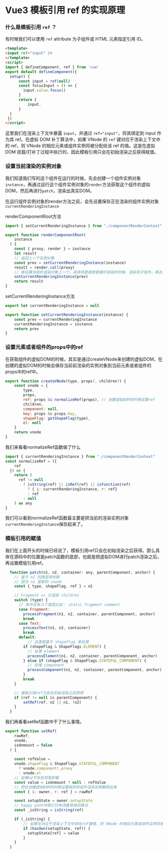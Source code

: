# Vue3 模板引用 ref 的实现原理

### 什么是模板引用 `ref` ？

有时候我们可以使用 `ref` attribute 为子组件或 HTML 元素指定引用 ID。

```html
<template>
<input ref="input" />
</template>
<script>
import { defineComponent, ref } from 'vue'
export default defineComponent({
  setup() {
      const input = ref(null)
      const focusInput = () => {
      	input.value.focus()
      }
      return {
          input,
      }
  }
 })
</script>
```

这里我们在渲染上下文中暴露 `input`，并通过 `ref="input"`，将其绑定到 input 作为其 ref。在虚拟 DOM 补丁算法中，如果 VNode 的 `ref` 键对应于渲染上下文中的 ref，则 VNode 的相应元素或组件实例将被分配给该 ref 的值。这是在虚拟 DOM 挂载/打补丁过程中执行的，因此模板引用只会在初始渲染之后获得赋值。

### 设置当前渲染的实例对象

我们知道我们写的这个组件在运行的时候，先会创建一个组件实例对象`instance`，再通过运行这个组件实例对象的`render`方法获取这个组件的虚拟DOM，然后再进行`patch`，渲染出真实DOM。

在运行组件实例对象的render方法之前，会先设置保存正在渲染的组件实例对象`currentRenderingInstance` 

renderComponentRoot方法

```javascript
import { setCurrentRenderingInstance } from "./componentRenderContext";

export function renderComponentRoot(
    instance
  ) {
    const { proxy, render } = instance
    let result
    // 返回上一个实例对象
    const prev = setCurrentRenderingInstance(instance)
    result = render.call(proxy)
    // 再设置当前的渲染对象上一个，具体场景是嵌套循环渲染的时候，渲染完子组件，再去渲染父组件
    setCurrentRenderingInstance(prev)
    return result
}
```

setCurrentRenderingInstance方法

```javascript
export let currentRenderingInstance = null

export function setCurrentRenderingInstance(instance) {
    const prev = currentRenderingInstance
    currentRenderingInstance = instance
    return prev
}
```

### 设置元素或者组件的props中的ref

在获取组件的虚拟DOM的时候，其实是通过createVNode来创建的虚拟DOM，在创建的虚拟DOM的时候会保存当前前渲染的实例对象到当前元素或者组件的props中的ref中。

```javascript
export function createVNode(type, props?, children?) {
    const vnode = {
        type,
        props,
        ref: props && normalizeRef(props), // 创建虚拟DOM的时候设置ref
        children,
        component: null,
        key: props && props.key,
        shapeFlag: getShapeFlag(type),
        el: null
    }
    return vnode
}
```

我们来看看normalizeRef函数做了什么

```javascript
import { currentRenderingInstance } from "./componentRenderContext"
const normalizeRef = ({
    ref
  }) => {
    return (
      ref != null
        ? isString(ref) || isRef(ref) || isFunction(ref)
          ? { i: currentRenderingInstance, r: ref}
          : ref
        : null
    ) as any
}
```

我们可以看到normalizeRef函数最主要是把当前的渲染实例对象`currentRenderingInstance`保存起来了。

### 模板引用的赋值

我们在上面开头的时候已经说了，模板引用ref只会在初始渲染之后获得。那么具体在源码中的位置是patch函数的底部，也就是把虚拟DOM进行patch渲染之后，再设置模版引用ref。

```javascript
  function patch(n1, n2, container: any, parentComponent, anchor) {
    // 基于 n2 的类型来判断
    // 因为 n2 是新的 vnode
    const { type, shapeFlag, ref } = n2

    // Fragment => 只渲染 children
    switch (type) {
      // 其中还有几个类型比如： static fragment comment
      case Fragment:
        processFragment(n1, n2, container, parentComponent, anchor)
        break
      case Text:
        processText(n1, n2, container)
        break
      default:
          // 这里就基于 shapeFlag 来处理
        if (shapeFlag & ShapeFlags.ELEMENT) {
          // 处理 element
          processElement(n1, n2, container, parentComponent, anchor)
        } else if (shapeFlag & ShapeFlags.STATEFUL_COMPONENT) {
          // 处理 component
          processComponent(n1, n2, container, parentComponent, anchor)
        }
        break
    }

    // 模板引用ref只会在初始渲染之后获得
    if (ref != null && parentComponent) {
        setRef(ref, n2 || n1, !n2)
    }
  }
```

我们再看看setRef函数中干了什么事情。

```javascript
export function setRef(
    rawRef,
    vnode,
    isUnmount = false
  ) {
      
    const refValue =
    vnode.shapeFlag & ShapeFlags.STATEFUL_COMPONENT
      ? vnode.component!.proxy
      : vnode.el
    // 如果n2不存在则是卸载
    const value = isUnmount ? null : refValue
    // 把在创建虚拟DOM的时候设置保存的组件渲染实例解构出来
    const { i: owner, r: ref } = rawRef

    const setupState = owner.setupState
    // happy path中我们只考虑最简单的情况
    const _isString = isString(ref)

    if (_isString) {
        // 如果在对应于渲染上下文中存在ref键值，则 VNode 的相应元素或组件实例将被分配给该 ref 的值
        if (hasOwn(setupState, ref)) {
          setupState[ref] = value
        }
    }
  }
```

